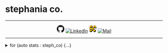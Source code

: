 <p align="center"><h1>stephania co.</h1></p>
<hr>

<p align="center">
  <a href="https://github.com/fetbarcelon" target="_blank"><img alt="GitHub" title="GitHub" height="24" width="24" src="./contain/github.png"></a>
  <a href="https://www.linkedin.com/in/stephania-cortes/" target="_blank"><img alt="LinkedIn" title="LinkedIn" height="24" width="24" src="./contain/linkedin2.png"></a>
  <a href="https://fetbarcelon.wixsite.com/stephania-cortes/" target="_blank"><img alt="Portfolio" title="Portfolio" height="24" width="24" src="./contain/Portfolio.png"></a>
  <a href="mailto:fetbarcelon@gmail.com" target="_blank"><img alt="Mail" title="Mail" height="24" width="24" src="./contain/mail.png"></a>
</p>

<hr>

<details>
<summary> for (auto stats : steph_co) {...}</summary>
<p align="center">



<hr/>


</p>
<br>
</details> 
